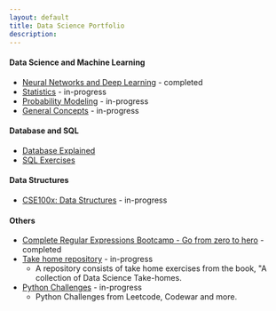 ```yaml
---
layout: default
title: Data Science Portfolio
description:
---
```


#### Data Science and Machine Learning
- [Neural Networks and Deep Learning](https://www.coursera.org/account/accomplishments/certificate/AB92KGJAV69K) - completed
- [Statistics](https://github.com/kammybdeng/dsi-interview-prep/blob/master/Stats%20Concepts.ipynb) - in-progress
- [Probability Modeling](https://github.com/kammybdeng/dsi-interview-prep/blob/master/probability%20simulations.ipynb) - in-progress
- [General Concepts](https://github.com/kammybdeng/data-science-portfolio/blob/master/general_notes/Data_Science_notes.ipynb) - in-progress

#### Database and SQL

- [Database Explained](https://github.com/kammybdeng/data-science-notes/blob/master/database-explained.ipynb)
- [SQL Exercises](https://github.com/kammybdeng/data-science-notes/blob/master/sql_exercises.ipynb)

#### Data Structures

- [CSE100x: Data Structures](https://github.com/kammybdeng/data-science-portfolio/blob/master/data-structure.md) - in-progress

#### Others
- [Complete Regular Expressions Bootcamp - Go from zero to hero](https://www.udemy.com/certificate/UC-8Y63NESB/) - completed
- [Take home repository](https://github.com/kammybdeng/take-home-practices) - in-progress
  - A repository consists of take home exercises from the book, "A collection of Data Science Take-homes.
- [Python Challenges](https://github.com/kammybdeng/dsi-interview-prep/blob/master/python%20challenge/Python%20challenges.ipynb) - in-progress
  - Python Challenges from Leetcode, Codewar and more.
